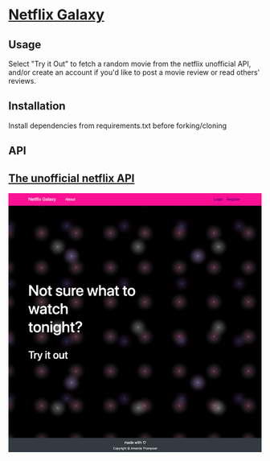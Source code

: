 # [Netflix Galaxy](https://netflix-galaxy.herokuapp.com/)

## Usage

Select "Try it Out" to fetch a random movie from the netflix unofficial API, and/or create an account if you'd like to 
post a movie review or read others' reviews. 


## Installation

Install dependencies from requirements.txt before forking/cloning


## API

## [The unofficial netflix API](https://rapidapi.com/unogs/api/unogs)

![Image of App](https://github.com/mandathompson/Netflix-Galaxy/blob/master/Netflix_Galaxy.png)
